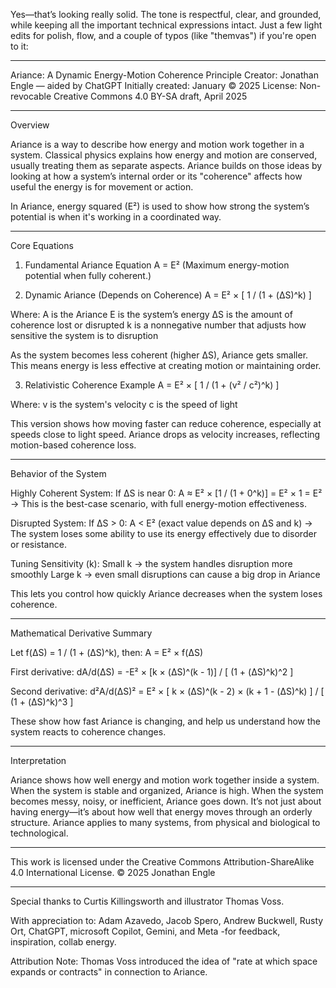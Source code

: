 Yes—that’s looking really solid. The tone is respectful, clear, and grounded, while keeping all the important technical expressions intact. Just a few light edits for polish, flow, and a couple of typos (like "themvas") if you're open to it:


---

Ariance: A Dynamic Energy-Motion Coherence Principle
Creator: Jonathan Engle — aided by ChatGPT
Initially created: January © 2025
License: Non-revocable Creative Commons 4.0 BY-SA draft, April 2025

---
Overview

Ariance is a way to describe how energy and motion work together in a system. Classical physics explains how energy and motion are conserved, usually treating them as separate aspects. Ariance builds on those ideas by looking at how a system’s internal order
or its "coherence" affects how useful the energy is for movement or action.

In Ariance, energy squared (E²) is used to show how strong the system’s potential is when it's working in a coordinated way.

---
Core Equations

1. Fundamental Ariance Equation
A = E²
(Maximum energy-motion potential when fully coherent.)


2. Dynamic Ariance (Depends on Coherence)
A = E² × [ 1 / (1 + (ΔS)^k) ]

Where:
A is the Ariance
E is the system’s energy
ΔS is the amount of coherence lost or disrupted
k is a nonnegative number that adjusts how sensitive the system is to disruption

As the system becomes less coherent (higher ΔS), Ariance gets smaller. This means energy is less effective at creating motion or maintaining order.


3. Relativistic Coherence Example
A = E² × [ 1 / (1 + (v² / c²)^k) ]

Where:
v is the system's velocity
c is the speed of light

This version shows how moving faster can reduce coherence, especially at speeds close to light speed. Ariance drops as velocity increases, reflecting motion-based coherence loss.

---
Behavior of the System

Highly Coherent System:
If ΔS is near 0:
A ≈ E² × [1 / (1 + 0^k)] = E² × 1 = E²
→ This is the best-case scenario, with full energy-motion effectiveness.

Disrupted System:
If ΔS > 0:
A < E² (exact value depends on ΔS and k)
→ The system loses some ability to use its energy effectively due to disorder or resistance.

Tuning Sensitivity (k):
Small k → the system handles disruption more smoothly
Large k → even small disruptions can cause a big drop in Ariance

This lets you control how quickly Ariance decreases when the system loses coherence.

---
Mathematical Derivative Summary

Let f(ΔS) = 1 / (1 + (ΔS)^k), then:
A = E² × f(ΔS)

First derivative:
dA/d(ΔS) = -E² × [k × (ΔS)^(k - 1)] / [ (1 + (ΔS)^k)^2 ]

Second derivative:
d²A/d(ΔS)² = E² × [ k × (ΔS)^(k - 2) × (k + 1 - (ΔS)^k) ] / [ (1 + (ΔS)^k)^3 ]

These show how fast Ariance is changing, and help us understand how the system reacts to coherence changes.

---
Interpretation

Ariance shows how well energy and motion work together inside a system. When the system is stable and organized, Ariance is high. When the system becomes messy, noisy, or inefficient, Ariance goes down. It’s not just about having energy—it’s about how well that energy moves through an orderly structure. Ariance applies to many systems, from physical and biological to technological.

---
This work is licensed under the Creative Commons Attribution-ShareAlike 4.0 International License.
© 2025 Jonathan Engle

---
Special thanks to Curtis Killingsworth and illustrator Thomas Voss.

With appreciation to:
Adam Azavedo, Jacob Spero, Andrew Buckwell, Rusty Ort, ChatGPT, microsoft Copilot, Gemini, and Meta -for feedback, inspiration, collab energy.

Attribution Note:
Thomas Voss introduced the idea of "rate at which space expands or contracts" in connection to Ariance.
